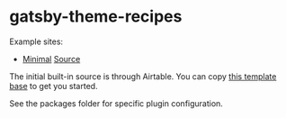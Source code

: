 # gatsby-theme-recipes

Example sites:
- [Minimal](https://gatsby-theme-recipes-minimal.netlify.com/) [Source](https://github.com/jbolda/gatsby-theme-recipes/tree/master/examples/minimal)

The initial built-in source is through Airtable. You can copy [this template base](https://airtable.com/shr72BUaM4649U7ll) to get you started.

See the packages folder for specific plugin configuration.
